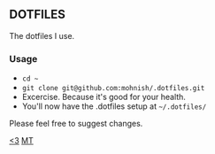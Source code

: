 ## DOTFILES

The dotfiles I use.

### Usage

- `cd ~`
- `git clone git@github.com:mohnish/.dotfiles.git`
- Excercise. Because it's good for your health.
- You'll now have the .dotfiles setup at `~/.dotfiles/`

Please feel free to suggest changes.

[<3](http://twitter.com/arrowgunz) [MT](http://mohni.sh)

